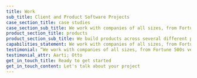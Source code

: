 ```yaml
---
title: Work
sub_title: Client and Product Software Projects
case_section_title: case studies
case_section_sub_title: We work with companies of all sizes, from Fortune 500s to young, venture-funded startups
product_section_title: products
product_section_sub_title: We build products across several different platforms, languages and industries
capabilities_statement: We work with companies of all sizes, from Fortune 500s to young, venture-funded startups. We build products across several different platforms and languages.
testimonial: “We work with companies of all sizes, from Fortune 500s venture-funded startups. We build products across several different platforms and languages.”
testimonial_attr: Aarti; Otto
get_in_touch_title: Ready to get started
get_in_touch_content: Let's talk about your project
---
```


